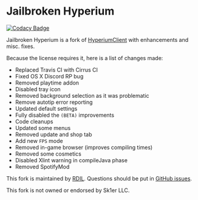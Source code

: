 # Jailbroken Hyperium

[![Codacy Badge](https://api.codacy.com/project/badge/Grade/a29d5c59b9b846468f84aedd4f99d2d7)](https://app.codacy.com/app/hyperiumjailbreak/client?utm_source=github.com&utm_medium=referral&utm_content=hyperiumjailbreak/client&utm_campaign=Badge_Grade_Settings)

Jailbroken Hyperium is a fork of [HyperiumClient](https://hyperium.cc) with enhancements and misc. fixes.

Because the license requires it, here is a list of changes made:
  * Replaced Travis CI with Cirrus CI
  * Fixed OS X Discord RP bug
  * Removed playtime addon
  * Disabled tray icon
  * Removed background selection as it was problematic
  * Remove autotip error reporting
  * Updated default settings
  * Fully disabled the `(BETA)` improvements
  * Code cleanups
  * Updated some menus
  * Removed update and shop tab
  * Add new `FPS` mode
  * Removed in-game browser (improves compiling times)
  * Removed some cosmetics
  * Disabled Xlint warning in compileJava phase
  * Removed SpotifyMod

This fork is maintained by [RDIL](https://rdil.rocks). Questions should be put in [GitHub issues](https://github.com/RDIL/Hyperium-Jailbreak/issues).

This fork is not owned or endorsed by Sk1er LLC.
